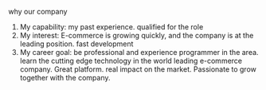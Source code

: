 why our company
1. My capability: my past experience. qualified for the role
2. My interest: E-commerce is growing quickly, and the company is at the leading position. fast development 
3. My career goal: be professional and experience programmer in the area. learn the cutting edge technology in the world leading e-commerce company. Great platform. real impact on the market. Passionate to grow together with the company. 

